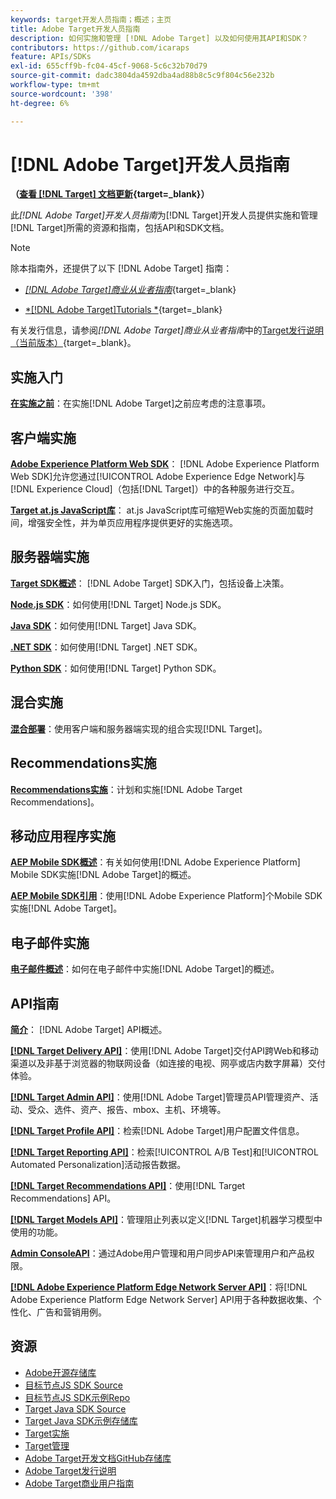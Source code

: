```yaml
---
keywords: target开发人员指南；概述；主页
title: Adobe Target开发人员指南
description: 如何实施和管理 [!DNL Adobe Target] 以及如何使用其API和SDK？
contributors: https://github.com/icaraps
feature: APIs/SDKs
exl-id: 655cff9b-fc04-45cf-9068-5c6c32b70d79
source-git-commit: dadc3804da4592dba4ad88b8c5c9f804c56e232b
workflow-type: tm+mt
source-wordcount: '398'
ht-degree: 6%

---
```


# [!DNL Adobe Target]开发人员指南

**（[查看 [!DNL Target] 文档更新](https://experienceleague.adobe.com/docs/target/using/release-notes/doc-change.html?lang=zh-Hans){target=_blank}）**

此&#x200B;*[!DNL Adobe Target]开发人员指南*&#x200B;为[!DNL Target]开发人员提供实施和管理[!DNL Target]所需的资源和指南，包括API和SDK文档。

>[!NOTE]
>
>除本指南外，还提供了以下 [!DNL Adobe Target] 指南：
>
>* [*[!DNL Adobe Target]商业从业者指南&#x200B;*](https://experienceleague.adobe.com/docs/target/using/target-home.html?lang=zh-Hans){target=_blank}
>
>* [*[!DNL Adobe Target]Tutorials *](https://experienceleague.adobe.com/docs/target-learn/tutorials/overview.html?lang=zh-Hans){target=_blank}
>
>有关发行信息，请参阅&#x200B;*[!DNL Adobe Target]商业从业者指南*&#x200B;中的[Target发行说明（当前版本）](https://experienceleague.adobe.com/docs/target/using/release-notes/release-notes.html?lang=zh-Hans){target=_blank}。

## 实施入门

**[在实施之前](/help/dev/before-implement/considerations-before-you-implement-target.md)**：在实施[!DNL Adobe Target]之前应考虑的注意事项。

## 客户端实施

[**Adobe Experience Platform Web SDK**](/help/dev/implement/client-side/aep-web-sdk.md)： [!DNL Adobe Experience Platform Web SDK]允许您通过[!UICONTROL Adobe Experience Edge Network]与[!DNL Experience Cloud]（包括[!DNL Target]）中的各种服务进行交互。

[**Target at.js JavaScript库**](/help/dev/implement/client-side/overview.md)： at.js JavaScript库可缩短Web实施的页面加载时间，增强安全性，并为单页应用程序提供更好的实施选项。

## 服务器端实施

[**Target SDK概述**](implement/server-side/server-side-overview.md)： [!DNL Adobe Target] SDK入门，包括设备上决策。

[**Node.js SDK**](implement/server-side/node-js/overview.md)：如何使用[!DNL Target] Node.js SDK。

[**Java SDK**](implement/server-side/java/overview.md)：如何使用[!DNL Target] Java SDK。

[**.NET SDK**](implement/server-side/net/overview.md)：如何使用[!DNL Target] .NET SDK。

[**Python SDK**](implement/server-side/python/overview.md)：如何使用[!DNL Target] Python SDK。

## 混合实施

[**混合部署**](implement/hybrid/hybrid-overview.md)：使用客户端和服务器端实现的组合实现[!DNL Target]。

## Recommendations实施

[**Recommendations实施**](implement/recommendations/recommendations.md)：计划和实施[!DNL Adobe Target Recommendations]。

## 移动应用程序实施

[**AEP Mobile SDK概述**](implement/mobile/overview.md)：有关如何使用[!DNL Adobe Experience Platform] Mobile SDK实施[!DNL Adobe Target]的概述。

[**AEP Mobile SDK引用**](https://developer.adobe.com/client-sdks/documentation/)：使用[!DNL Adobe Experience Platform]个Mobile SDK实施[!DNL Adobe Target]。

## 电子邮件实施

[**电子邮件概述**](implement/email/overview.md)：如何在电子邮件中实施[!DNL Adobe Target]的概述。

## API指南

[**简介**](before-administer/target-api-overview.md)： [!DNL Adobe Target] API概述。

[**[!DNL Target Delivery API]**](/help/dev/implement/delivery-api/overview.md)：使用[!DNL Adobe Target]交付API跨Web和移动渠道以及非基于浏览器的物联网设备（如连接的电视、网亭或店内数字屏幕）交付体验。

[**[!DNL Target Admin API]**](administer/admin-api/admin-api-overview-new.md)：使用[!DNL Adobe Target]管理员API管理资产、活动、受众、选件、资产、报告、mbox、主机、环境等。

[**[!DNL Target Profile API]**](/help/dev/administer/profile-api/profiles-api.md)：检索[!DNL Adobe Target]用户配置文件信息。

[**[!DNL Target Reporting API]**](https://developer.adobe.com/target/administer/admin-api/#tag/Reports)：检索[!UICONTROL A/B Test]和[!UICONTROL Automated Personalization]活动报告数据。

[**[!DNL Target Recommendations API]**](https://developer.adobe.com/target/administer/recommendations-api/)：使用[!DNL Target Recommendations] API。

[**[!DNL Target Models API]**](administer/models-api/models-api-overview.md)：管理阻止列表以定义[!DNL Target]机器学习模型中使用的功能。

[**Admin ConsoleAPI**](https://developer.adobe.com/umapi/)：通过Adobe用户管理和用户同步API来管理用户和产品权限。

[**[!DNL Adobe Experience Platform Edge Network Server API]**](https://experienceleague.adobe.com/docs/experience-platform/edge-network-server-api/overview.html?lang=zh-Hans)：将[!DNL Adobe Experience Platform Edge Network Server] API用于各种数据收集、个性化、广告和营销用例。

## 资源

* [Adobe开源存储库](https://github.com/adobe)
* [目标节点JS SDK Source](https://github.com/adobe/target-nodejs-sdk)
* [目标节点JS SDK示例Repo](https://github.com/adobe/target-nodejs-sdk-samples)
* [Target Java SDK Source](https://github.com/adobe/target-java-sdk)
* [Target Java SDK示例存储库](https://github.com/adobe/target-java-sdk-samples)
* [Target实施](./before-implement/prepare-to-implement-target.md)
* [Target管理](./before-administer/target-api-overview.md)
* [Adobe Target开发文档GitHub存储库](https://github.com/AdobeDocs/target-developers)
* [Adobe Target发行说明](https://experienceleague.adobe.com/docs/target/using/release-notes/release-notes.html?lang=zh-Hans)
* [Adobe Target商业用户指南](https://experienceleague.adobe.com/docs/target/using/target-home.html?lang=zh-Hans)

